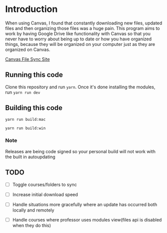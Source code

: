 # Introduction

When using Canvas, I found that constantly downloading new files, updated files and then organizing those files was a huge pain. This program aims to work by having Google Drive like functionality with Canvas so that you never have to worry about being up to date or how you have organized things, because they will be organized on your computer just as they are organized on Canvas.

[Canvas File Sync Site](https://canvasfilesync.com)

## Running this code

Clone this repository and run `yarn`. Once it's done installing the modules, run `yarn run dev`

## Building this code

`yarn run build:mac`

`yarn run build:win`

### Note

Releases are being code signed so your personal build will not work with the built in autoupdating

## TODO
- [ ] Toggle courses/folders to sync
- [ ] Increase initial download speed
- [ ] Handle situations more gracefully where an update has occurred both locally and remotely
- [ ] Handle courses where professor uses modules view(files api is disabled when they do this)


